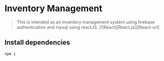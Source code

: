 # Inventory Management
> This is intended as an inventory management system using firebase authentication and mysql using reactJS.
[![React][React.js]][React-url]


## Install dependencies

```sh
npm i
```

